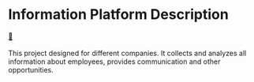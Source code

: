 
# Information Platform Description
[:notebook:](https://github.com/harut0111/private-repo/blob/master/Infplat_login_and_description.txt)<br /><br />
This project designed for different companies. It collects and analyzes all information about employees, provides communication and other opportunities.